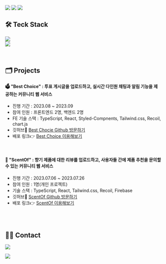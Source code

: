 <div align=left>
<img src="https://capsule-render.vercel.app/api?type=waving&height=150&fontAlign=80&fontAlignY=40&color=gradient&customColorList=0,1,7&section=header">

<img src="https://readme-typing-svg.demolab.com?font=Fira+Code&pause=1000&center=true&color=F765AF&repeat=false&width=435&lines=Hi%2C+I'm+JiYeon!👋">
<img src="https://readme-typing-svg.demolab.com?font=Fira+Code&pause=1000&center=true&color=F765AF&width=600&lines=Welcome+to+my+Github+profile+%3A&#41;;I+am+learning+front-end+development;interested+in+UI&#47;UX+and+responsive+web;like+to+learn+new+things">

## 🛠️ Teck Stack

<img src="https://skillicons.dev/icons?i=html,css,js,ts,react,vite,vercel&theme=dark"> <br />
<img src="https://skillicons.dev/icons?i=scss,styledcomponents,tailwind,git,github,figma,vscode&theme=dark"> <br />
<br /><br />

## 🗂️ Projects

<h4>🗳️ "Best Choice" : 투표 게시글을 업로드하고, 실시간 다인원 채팅과 알림 기능을 제공하는 커뮤니티 웹 서비스</h4>
  
  - 진행 기간 : 2023.08 ~ 2023.09 <br/>
  - 참여 인원 : 프론트엔드 2명, 백엔드 2명 <br/>
  - FE 기술 스택 : TypeScript, React, Styled-Compnents, Tailwind.css, Recoil, chart.js <br/>
  - 깃허브🔧 <a href="https://github.com/winnow-2023">Best Chocie Github 방문하기</a>
  - 배포 링크👉 <a href="https://best-choice-steel.vercel.app/">Best Choice 이용해보기</a> <br/>
  <br />

<h4>🌿 "ScentOf" : 향기 제품에 대한 리뷰를 업로드하고, 사용자들 간에 제품 추천을 문의할 수 있는 커뮤니티 웹 서비스</h4>
  
  - 진행 기간 : 2023.07.06 ~ 2023.07.26 <br/>
  - 참여 인원 : 1명(개인 프로젝트)
  - 기술 스택 : TypeScript, React, Tailwind.css, Recoil, Firebase <br/>
  - 깃허브🔧 <a href="https://github.com/j2yn34/ScentOf">ScentOf Github 방문하기</a>
  - 배포 링크👉 <a href="https://scent-of.vercel.app/">ScentOf 이용해보기</a> <br/>

<br /><br />

## 🤝🏻 Contact

<a href="mailto:j2ynd2v@gmail.com"><img src="https://img.shields.io/badge/-j2ynd2v@gmail.com-EA4335?style=for-the-badge&logo=gmail&logoColor=white"/></a>

<img src="https://capsule-render.vercel.app/api?type=waving&height=100&fontAlign=80&fontAlignY=40&color=gradient&customColorList=0,1&section=footer">  
</div>

<!--
**j2yn34/j2yn34** is a ✨ _special_ ✨ repository because its `README.md` (this file) appears on your GitHub profile.

Here are some ideas to get you started:

- 🔭 I’m currently working on ...
- 🌱 I’m currently learning ...
- 👯 I’m looking to collaborate on ...
- 🤔 I’m looking for help with ...
- 💬 Ask me about ...
- 📫 How to reach me: ...
- 😄 Pronouns: ...
- ⚡ Fun fact: ...
-->
